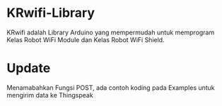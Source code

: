 # KRwifi-Library
KRwifi adalah Library Arduino yang mempermudah untuk memprogram Kelas Robot WiFi Module dan Kelas Robot WiFi Shield.

# Update
Menamabahkan Fungsi POST, ada contoh koding pada Examples untuk mengirim data ke Thingspeak
